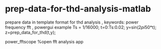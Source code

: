 # prep-data-for-thd-analysis-matlab
prepare data in template format for thd analysis , keywords:  power frequency fft , powergui
example
Ts = 1/16000;
t=0:Ts:0.02;
y=sin(2*pi*50*t);
z=prep_data_for_thd(t,y);


power_fftscope   %open fft analysis app
